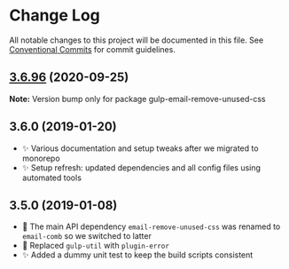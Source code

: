 # Change Log

All notable changes to this project will be documented in this file.
See [Conventional Commits](https://conventionalcommits.org) for commit guidelines.

## [3.6.96](https://gitlab.com/codsen/codsen/compare/gulp-email-remove-unused-css@3.6.95...gulp-email-remove-unused-css@3.6.96) (2020-09-25)

**Note:** Version bump only for package gulp-email-remove-unused-css





## 3.6.0 (2019-01-20)

- ✨ Various documentation and setup tweaks after we migrated to monorepo
- ✨ Setup refresh: updated dependencies and all config files using automated tools

## 3.5.0 (2019-01-08)

- 🔧 The main API dependency `email-remove-unused-css` was renamed to `email-comb` so we switched to latter
- 🔧 Replaced `gulp-util` with `plugin-error`
- ✨ Added a dummy unit test to keep the build scripts consistent
